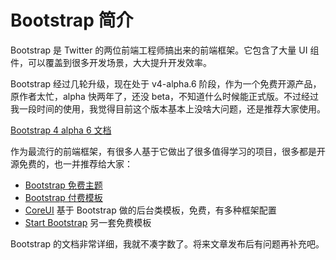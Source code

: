 Bootstrap 简介
========

Bootstrap 是 Twitter 的两位前端工程师搞出来的前端框架。它包含了大量 UI 组件，可以覆盖到很多开发场景，大大提升开发效率。

Bootstrap 经过几轮升级，现在处于 v4-alpha.6 阶段，作为一个免费开源产品，原作者太忙，alpha 快两年了，还没 beta，不知道什么时候能正式版。不过经过我一段时间的使用，我觉得目前这个版本基本上没啥大问题，还是推荐大家使用。

[Bootstrap 4 alpha 6 文档](http://v4-alpha.getbootstrap.com)

作为最流行的前端框架，有很多人基于它做出了很多值得学习的项目，很多都是开源免费的，也一并推荐给大家：

* [Bootstrap 免费主题](https://bootswatch.com/)
* [Bootstrap 付费模板](https://wrapbootstrap.com/)
* [CoreUI](http://coreui.io/) 基于 Bootstrap 做的后台类模板，免费，有多种框架配置
* [Start Bootstrap](https://startbootstrap.com/) 另一套免费模板

Bootstrap 的文档非常详细，我就不凑字数了。将来文章发布后有问题再补充吧。